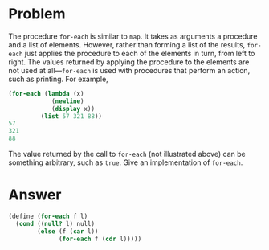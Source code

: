 # Problem

The procedure `for-each` is similar to `map`. It takes as arguments a procedure and a list of elements. However, rather than forming a list of the results, `for-each` just applies the procedure to each of the elements in turn, from left to right. The values returned by applying the procedure to the elements are not used at all—`for-each` is used with procedures that perform an action, such as printing. For example,

```scheme
(for-each (lambda (x)
            (newline)
            (display x))
         (list 57 321 88))
57
321
88
```

The value returned by the call to `for-each` (not illustrated above) can be something arbitrary, such as `true`. Give an implementation of `for-each`.

# Answer

```scheme
(define (for-each f l)
  (cond ((null? l) null)
        (else (f (car l))
              (for-each f (cdr l)))))
```
